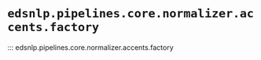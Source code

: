 # `edsnlp.pipelines.core.normalizer.accents.factory`

::: edsnlp.pipelines.core.normalizer.accents.factory
